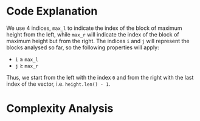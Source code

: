 # Code Explanation

We use 4 indices, `max_l` to indicate the index of the block of maximum height from the left, while `max_r` will indicate the index of the block of maximum height but from the right. The indices `i` and `j` will represent the blocks analysed so far, so the following properties will apply:
- `i` $\geq$ `max_l`
- `j` $\geq$ `max_r`

Thus, we start from the left with the index `0` and from the right with the last index of the vector, i.e. `height.len() - 1`.

# Complexity Analysis